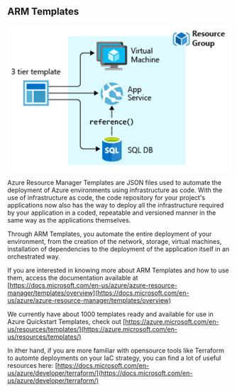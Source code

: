 ## ARM Templates

![arm-template](../images/arm-template.png)

Azure Resource Manager Templates are JSON files used to automate the deployment of Azure environments using infrastructure as code. With the use of infrastructure as code, the code repository for your project's applications now also has the way to deploy all the infrastructure required by your application in a coded, repeatable and versioned manner in the same way as the applications themselves.

Through ARM Templates, you automate the entire deployment of your environment, from the creation of the network, storage, virtual machines, installation of dependencies to the deployment of the application itself in an orchestrated way.

If you are interested in knowing more about ARM Templates and how to use them, access the documentation available at [https://docs.microsoft.com/en-us/azure/azure-resource-manager/templates/overview](https://docs.microsoft.com/en-us/azure/azure-resource-manager/templates/overview) 

We currently have about 1000 templates ready and available for use in Azure Quickstart Templates, check out [https://azure.microsoft.com/en-us/resources/templates/](https://azure.microsoft.com/en-us/resources/templates/) 

In ither hand, if you are more familiar with opensource tools like Terraform to automte deployments on your IaC strategy, you can find a lot of useful resources here: [https://docs.microsoft.com/en-us/azure/developer/terraform/](https://docs.microsoft.com/en-us/azure/developer/terraform/)

